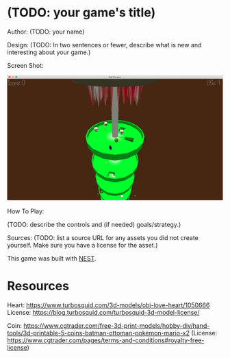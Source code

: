 # (TODO: your game's title)

Author: (TODO: your name)

Design: (TODO: In two sentences or fewer, describe what is new and interesting about your game.)

Screen Shot:

![Screen Shot](screenshot.png)

How To Play:

(TODO: describe the controls and (if needed) goals/strategy.)

Sources: (TODO: list a source URL for any assets you did not create yourself. Make sure you have a license for the asset.)

This game was built with [NEST](NEST.md).


# Resources
Heart:
https://www.turbosquid.com/3d-models/obj-love-heart/1050666 License: https://blog.turbosquid.com/turbosquid-3d-model-license/

Coin:
https://www.cgtrader.com/free-3d-print-models/hobby-diy/hand-tools/3d-printable-5-coins-batman-ottoman-pokemon-mario-x2 (License: https://www.cgtrader.com/pages/terms-and-conditions#royalty-free-license)